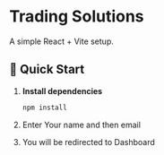 # Trading Solutions

A simple React + Vite setup.

## 🚀 Quick Start

1. **Install dependencies**
   ```bash
   npm install
2. Enter Your name and then email 

3. You will be redirected to Dashboard
